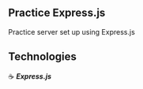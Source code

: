## Practice Express.js

Practice server set up using Express.js

## Technologies

:coffee: **_Express.js_**
